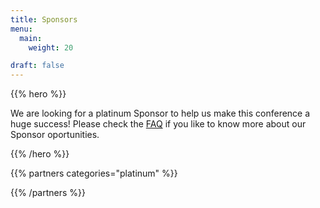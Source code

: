 ```yaml
---
title: Sponsors
menu:
  main:
    weight: 20

draft: false
---
```


{{% hero %}}

We are looking for a platinum Sponsor to help us make this conference a huge success! Please check the [FAQ](/faq/#how-to-become-a-sponsorpartner) if you like to know more about our Sponsor oportunities.

{{% /hero %}}


<!-- Parteners list -->

{{% partners categories="platinum" %}}

{{% /partners %}}
